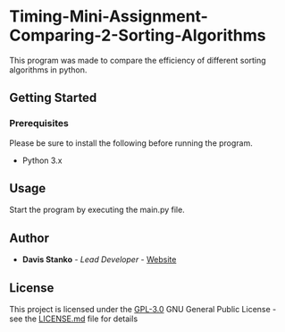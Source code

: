 # Timing-Mini-Assignment-Comparing-2-Sorting-Algorithms

This program was made to compare the efficiency of different sorting algorithms in python.

## Getting Started

### Prerequisites

Please be sure to install the following before running the program.

- Python 3.x

## Usage

Start the program by executing the main.py file.

## Author

- **Davis Stanko** - *Lead Developer* -
    [Website](https://davisstanko.com)

## License

This project is licensed under the [GPL-3.0](LICENSE.md)
GNU General Public License - see the [LICENSE.md](LICENSE.md) file for
details